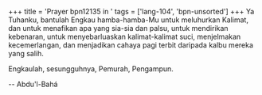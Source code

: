 +++
title = 'Prayer bpn12135 in '
tags = ['lang-104', 'bpn-unsorted']
+++
Ya Tuhanku, bantulah Engkau hamba-hamba-Mu untuk meluhurkan Kalimat, dan untuk menafikan apa yang sia-sia dan palsu, untuk mendirikan kebenaran, untuk menyebarluaskan kalimat-kalimat suci, menjelmakan kecemerlangan, dan menjadikan cahaya pagi terbit daripada kalbu mereka yang salih.

Engkaulah, sesungguhnya, Pemurah, Pengampun.

-- Abdu'l-Bahá
